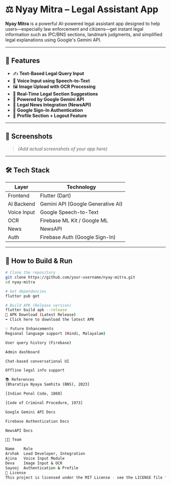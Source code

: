 # ⚖️ Nyay Mitra – Legal Assistant App

**Nyay Mitra** is a powerful AI-powered legal assistant app designed to help users—especially law enforcement and citizens—get instant legal information such as IPC/BNS sections, landmark judgments, and simplified legal explanations using Google's Gemini API.

---

## 🚀 Features

- ✍️ **Text-Based Legal Query Input**
- 🎤 **Voice Input using Speech-to-Text**
- 🖼️ **Image Upload with OCR Processing**
- 📜 **Real-Time Legal Section Suggestions**
- 🧠 **Powered by Google Gemini API**
- 📰 **Legal News Integration (NewsAPI)**
- 🔐 **Google Sign-In Authentication**
- 👤 **Profile Section + Logout Feature**

---

## 📱 Screenshots

> *(Add actual screenshots of your app here)*

---

## 🛠️ Tech Stack

| Layer       | Technology                     |
|-------------|---------------------------------|
| Frontend    | Flutter (Dart)                 |
| AI Backend  | Gemini API (Google Generative AI) |
| Voice Input | Google Speech-to-Text          |
| OCR         | Firebase ML Kit / Google ML    |
| News        | NewsAPI                        |
| Auth        | Firebase Auth (Google Sign-In) |

---

## 🔧 How to Build & Run

```bash
# Clone the repository
git clone https://github.com/your-username/nyay-mitra.git
cd nyay-mitra

# Get dependencies
flutter pub get

# Build APK (Release version)
flutter build apk --release
🔗 APK Download (Latest Release)
➡️ Click here to download the latest APK

💡 Future Enhancements
Regional language support (Hindi, Malayalam)

User query history (Firebase)

Admin dashboard

Chat-based conversational UI

Offline legal info support

📚 References
[Bharatiya Nyaya Samhita (BNS), 2023]

[Indian Penal Code, 1860]

[Code of Criminal Procedure, 1973]

Google Gemini API Docs

Firebase Authentication Docs

NewsAPI Docs

👨‍💻 Team

Name	Role
Arshak	Lead Developer, Integration
Ajina	Voice Input Module
Deva	Image Input & OCR
Sayooj	Authentication & Profile
📜 License
This project is licensed under the MIT License - see the LICENSE file for details.
